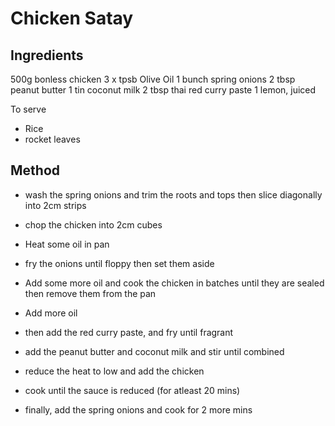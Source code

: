 # Chicken Satay

## Ingredients
500g bonless chicken
3 x tpsb Olive Oil
1 bunch spring onions
2 tbsp peanut butter
1 tin coconut milk
2 tbsp thai red curry paste
1 lemon, juiced

To serve
- Rice
- rocket leaves

## Method
- wash the spring onions and trim the roots and tops then slice diagonally into 2cm strips
- chop the chicken into 2cm cubes

- Heat some oil in pan
- fry the onions until floppy then set them aside

- Add some more oil and cook the chicken in batches until they are sealed then remove them from the pan

- Add more oil
- then add the red curry paste, and fry until fragrant
- add the peanut butter and coconut milk and stir until combined
- reduce the heat to low and add the chicken
- cook until the sauce is reduced (for atleast 20 mins)
- finally, add the spring onions and cook for 2 more mins


